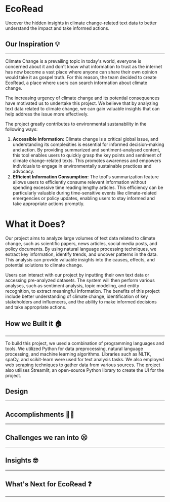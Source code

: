 # EcoRead
Uncover the hidden insights in climate change-related text data to better understand the impact and take informed actions.

## Our Inspiration 💡  
---
Climate Change is a prevailing topic in today's world, everyone is concerned about it and don't know what information to trust as the internet has now become a vast place where anyone can share their own opinion would take it as gospel truth. For this reason, the team decided to create EcoRead, a place where users can search information about climate change.

The increasing urgency of climate change and its potential consequences have motivated us to undertake this project. We believe that by analyzing text data related to climate change, we can gain valuable insights that can help address the issue more effectively. 

The project greatly contributes to environmental sustanability in the following ways:
1. **Accessible Information:** Climate change is a critical global issue, and understanding its complexities is essential for informed decision-making and action. By providing summarized and sentiment-analysed content, this tool enables users to quickly grasp the key points and sentiment of climate change-related texts. This promotes awareness and empowers individuals to engage in environmentally sustainable practices and advocacy.
2. **Efficient Information Consumption:** The tool's summarization feature allows users to efficiently consume relevant information without spending excessive time reading lengthy articles. This efficiency can be particularly valuable during time-sensitive events like climate-related emergencies or policy updates, enabling users to stay informed and take appropriate actions promptly.

# What it Does?

Our project aims to analyze large volumes of text data related to climate change, such as scientific papers, news articles, social media posts, and policy documents. By using natural language processing techniques, we extract key information, identify trends, and uncover patterns in the data. This analysis can provide valuable insights into the causes, effects, and potential solutions to climate change.

Users can interact with our project by inputting their own text data or accessing pre-analyzed datasets. The system will then perform various analyses, such as sentiment analysis, topic modeling, and entity recognition, to extract meaningful information. The benefits of this project include better understanding of climate change, identification of key stakeholders and influencers, and the ability to make informed decisions and take appropriate actions.

## How we Built it 🏠
---
To build this project, we used a combination of programming languages and tools. We utilized Python for data preprocessing, natural language processing, and machine learning algorithms. Libraries such as NLTK, spaCy, and scikit-learn were used for text analysis tasks. We also employed web scraping techniques to gather data from various sources. The project also utilises Streamlit, an open-source Python library to create the UI for the project.

## Design
---

## Accomplishments 💪🏻
---

## Challenges we ran into 😦
---

## Insights 🤓
---

## What's Next for EcoRead ❓
---
